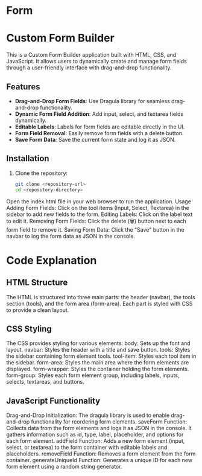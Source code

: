 # Form
# Custom Form Builder

This is a Custom Form Builder application built with HTML, CSS, and JavaScript. It allows users to dynamically create and manage form fields through a user-friendly interface with drag-and-drop functionality.


## Features

- **Drag-and-Drop Form Fields**: Use Dragula library for seamless drag-and-drop functionality.
- **Dynamic Form Field Addition**: Add input, select, and textarea fields dynamically.
- **Editable Labels**: Labels for form fields are editable directly in the UI.
- **Form Field Removal**: Easily remove form fields with a delete button.
- **Save Form Data**: Save the current form state and log it as JSON.

## Installation

1. Clone the repository:
   ```bash
   git clone <repository-url>
   cd <repository-directory>
Open the index.html file in your web browser to run the application.
Usage
Adding Form Fields: Click on the tool items (Input, Select, Textarea) in the sidebar to add new fields to the form.
Editing Labels: Click on the label text to edit it.
Removing Form Fields: Click the delete (🗑️) button next to each form field to remove it.
Saving Form Data: Click the "Save" button in the navbar to log the form data as JSON in the console.


# Code Explanation

## HTML Structure

The HTML is structured into three main parts: the header (navbar), the tools section (tools), and the form area (form-area). Each part is styled with CSS to provide a clean layout.

## CSS Styling

The CSS provides styling for various elements:
body: Sets up the font and layout.
navbar: Styles the header with a title and save button.
tools: Styles the sidebar containing form element tools.
tool-item: Styles each tool item in the sidebar.
form-area: Styles the main area where the form elements are displayed.
form-wrapper: Styles the container holding the form elements.
form-group: Styles each form element group, including labels, inputs, selects, textareas, and buttons.


## JavaScript Functionality

Drag-and-Drop Initialization: The dragula library is used to enable drag-and-drop functionality for reordering form elements.
saveForm Function: Collects data from the form elements and logs it as JSON in the console. It gathers information such as id, type, label, placeholder, and options for each form element.
addField Function: Adds a new form element (input, select, or textarea) to the form container with editable labels and placeholders.
removeField Function: Removes a form element from the form container.
generateUniqueId Function: Generates a unique ID for each new form element using a random string generator.
